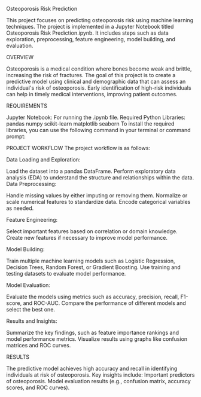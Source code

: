 Osteoporosis Risk Prediction


This project focuses on predicting osteoporosis risk using machine learning techniques. The project is implemented in a Jupyter Notebook titled Osteoporosis Risk Prediction.ipynb. It includes steps such as data exploration, preprocessing, feature engineering, model building, and evaluation.

OVERVIEW

Osteoporosis is a medical condition where bones become weak and brittle, increasing the risk of fractures. The goal of this project is to create a predictive model using clinical and demographic data that can assess an individual's risk of osteoporosis. Early identification of high-risk individuals can help in timely medical interventions, improving patient outcomes.

REQUIREMENTS

Jupyter Notebook: For running the .ipynb file.
Required Python Libraries:
pandas
numpy
scikit-learn
matplotlib
seaborn
To install the required libraries, you can use the following command in your terminal or command prompt:


PROJECT WORKFLOW
The project workflow is as follows:

Data Loading and Exploration:

Load the dataset into a pandas DataFrame.
Perform exploratory data analysis (EDA) to understand the structure and relationships within the data.
Data Preprocessing:

Handle missing values by either imputing or removing them.
Normalize or scale numerical features to standardize data.
Encode categorical variables as needed.


Feature Engineering:

Select important features based on correlation or domain knowledge.
Create new features if necessary to improve model performance.


Model Building:

Train multiple machine learning models such as Logistic Regression, Decision Trees, Random Forest, or Gradient Boosting.
Use training and testing datasets to evaluate model performance.


Model Evaluation:

Evaluate the models using metrics such as accuracy, precision, recall, F1-score, and ROC-AUC.
Compare the performance of different models and select the best one.


Results and Insights:

Summarize the key findings, such as feature importance rankings and model performance metrics.
Visualize results using graphs like confusion matrices and ROC curves.


RESULTS


The predictive model achieves high accuracy and recall in identifying individuals at risk of osteoporosis.
Key insights include:
Important predictors of osteoporosis.
Model evaluation results (e.g., confusion matrix, accuracy scores, and ROC curves).




